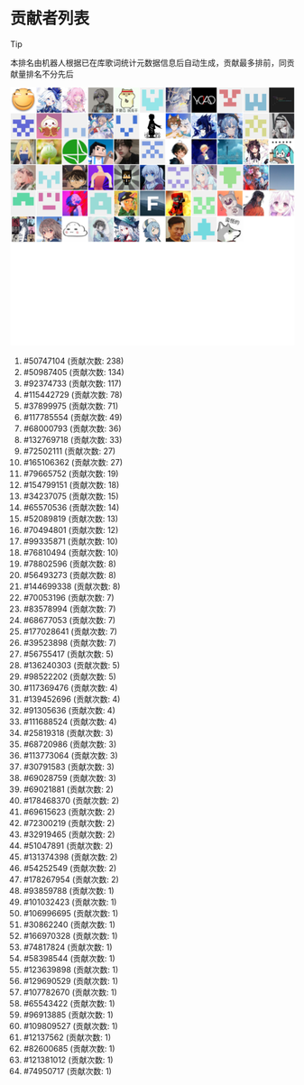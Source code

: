 # 贡献者列表

> [!TIP]
> 本排名由机器人根据已在库歌词统计元数据信息后自动生成，贡献最多排前，同贡献量排名不分先后

![贡献者头像画廊](./CONTRIBUTORS.svg)

1. #50747104 (贡献次数: 238)
2. #50987405 (贡献次数: 134)
3. #92374733 (贡献次数: 117)
4. #115442729 (贡献次数: 78)
5. #37899975 (贡献次数: 71)
6. #117785554 (贡献次数: 49)
7. #68000793 (贡献次数: 36)
8. #132769718 (贡献次数: 33)
9. #72502111 (贡献次数: 27)
10. #165106362 (贡献次数: 27)
11. #79665752 (贡献次数: 19)
12. #154799151 (贡献次数: 18)
13. #34237075 (贡献次数: 15)
14. #65570536 (贡献次数: 14)
15. #52089819 (贡献次数: 13)
16. #70494801 (贡献次数: 12)
17. #99335871 (贡献次数: 10)
18. #76810494 (贡献次数: 10)
19. #78802596 (贡献次数: 8)
20. #56493273 (贡献次数: 8)
21. #144699338 (贡献次数: 8)
22. #70053196 (贡献次数: 7)
23. #83578994 (贡献次数: 7)
24. #68677053 (贡献次数: 7)
25. #177028641 (贡献次数: 7)
26. #39523898 (贡献次数: 7)
27. #56755417 (贡献次数: 5)
28. #136240303 (贡献次数: 5)
29. #98522202 (贡献次数: 5)
30. #117369476 (贡献次数: 4)
31. #139452696 (贡献次数: 4)
32. #91305636 (贡献次数: 4)
33. #111688524 (贡献次数: 4)
34. #25819318 (贡献次数: 3)
35. #68720986 (贡献次数: 3)
36. #113773064 (贡献次数: 3)
37. #30791583 (贡献次数: 3)
38. #69028759 (贡献次数: 3)
39. #69021881 (贡献次数: 2)
40. #178468370 (贡献次数: 2)
41. #69615623 (贡献次数: 2)
42. #72300219 (贡献次数: 2)
43. #32919465 (贡献次数: 2)
44. #51047891 (贡献次数: 2)
45. #131374398 (贡献次数: 2)
46. #54252549 (贡献次数: 2)
47. #178267954 (贡献次数: 2)
48. #93859788 (贡献次数: 1)
49. #101032423 (贡献次数: 1)
50. #106996695 (贡献次数: 1)
51. #30862240 (贡献次数: 1)
52. #166970328 (贡献次数: 1)
53. #74817824 (贡献次数: 1)
54. #58398544 (贡献次数: 1)
55. #123639898 (贡献次数: 1)
56. #129690529 (贡献次数: 1)
57. #107782670 (贡献次数: 1)
58. #65543422 (贡献次数: 1)
59. #96913885 (贡献次数: 1)
60. #109809527 (贡献次数: 1)
61. #12137562 (贡献次数: 1)
62. #82600685 (贡献次数: 1)
63. #121381012 (贡献次数: 1)
64. #74950717 (贡献次数: 1)
